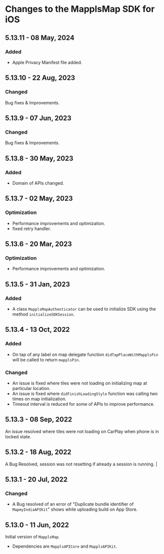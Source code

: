 # Changes to the MapplsMap SDK for iOS

## 5.13.11 - 08 May, 2024

### Added
- Apple Privacy Manifest file added.

## 5.13.10 - 22 Aug, 2023

### Changed
Bug fixes & Improvements.

## 5.13.9 - 07 Jun, 2023

### Changed
Bug fixes & Improvements.

## 5.13.8 - 30 May, 2023

### Added
- Domain of APIs changed.

## 5.13.7 - 02 May, 2023

### Optimization

- Performance improvements and optimization.
- fixed retry handler.

## 5.13.6 - 20 Mar, 2023

### Optimization

-  Performance improvements and optimization.

## 5.13.5 - 31 Jan, 2023

### Added

- A class `MapplsMapAuthenticator` can be used to initialize SDK using the method `initializeSDKSession`.

## 5.13.4 - 13 Oct, 2022

### Added
- On tap of any label on map delegate function `didTapPlaceWithMapplsPin` will be called to return `mapplsPin`.

### Changed
- An issue is fixed where tiles were not loading on initializing map at particular location.
- An issue is fixed where `didFinishLoadingStyle` function was calling two times on map initialization.
- Timeout interval is reduced for some of APIs to improve performance.

## 5.13.3 - 08 Sep, 2022

An issue resolved where tiles were not loading on CarPlay when phone is in locked state.

## 5.13.2 - 18 Aug, 2022

A Bug Resolved, session was not resetting if already a session is running. |

## 5.13.1 - 20 Jul, 2022

### Changed

- A Bug resolved of an error of "Duplicate bundle identifier of `MapmyIndiaAPIKit`" shows while uploading build on App Store.

## 5.13.0 - 11 Jun, 2022

Initial version of `MapplsMap`.

- Dependencies are `MapplsAPICore` and `MapplsAPIKit`.